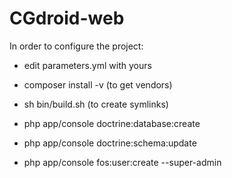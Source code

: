 CGdroid-web
============


In order to configure the project:
- edit parameters.yml with yours

- composer install -v (to get vendors)

- sh bin/build.sh (to create symlinks)

- php app/console doctrine:database:create

- php app/console doctrine:schema:update

- php app/console fos:user:create --super-admin

